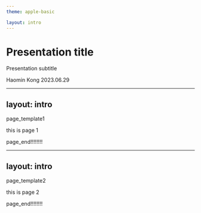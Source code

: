 ```yaml
---
theme: apple-basic

layout: intro
---
```


# Presentation title

Presentation subtitle

<div class="absolute bottom-10">
  <span class="font-700">
    Haomin Kong 2023.06.29
  </span>
</div>

---
layout: intro
---

page_template1

this is page 1

page_end!!!!!!!!

---
layout: intro
---

page_template2

this is page 2

page_end!!!!!!!!